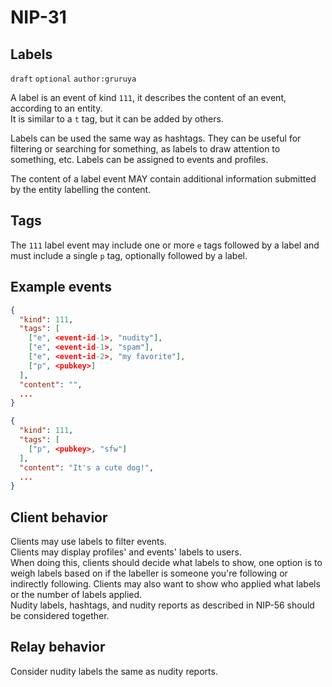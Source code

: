 NIP-31
======

Labels
---------

`draft` `optional` `author:gruruya`

A label is an event of kind `111`, it describes the content of an event, according to an entity.  
It is similar to a `t` tag, but it can be added by others.  

Labels can be used the same way as hashtags. They can be useful for filtering or searching for something, as labels to draw attention to something, etc.
Labels can be assigned to events and profiles.

The content of a label event MAY contain additional information submitted by the entity labelling the content.

Tags
----

The `111` label event may include one or more `e` tags followed by a label and must include a single `p` tag, optionally followed by a label.  

Example events
--------------

```json
{
  "kind": 111,
  "tags": [
    ["e", <event-id-1>, "nudity"],
    ["e", <event-id-1>, "spam"],
    ["e", <event-id-2>, "my favorite"],
    ["p", <pubkey>]
  ],
  "content": "",
  ...
}

{
  "kind": 111,
  "tags": [
    ["p", <pubkey>, "sfw"]
  ],
  "content": "It's a cute dog!",
  ...
}
```

Client behavior
---------------

Clients may use labels to filter events.  
Clients may display profiles' and events' labels to users.  
When doing this, clients should decide what labels to show, one option is to weigh labels based on if the labeller is someone you're following or indirectly following. Clients may also want to show who applied what labels or the number of labels applied.  
Nudity labels, hashtags, and nudity reports as described in NIP-56 should be considered together.  

Relay behavior
--------------

Consider nudity labels the same as nudity reports.
